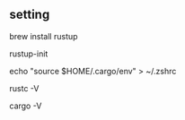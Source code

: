 ## setting
brew install rustup

rustup-init

echo "source \$HOME/.cargo/env" > ~/.zshrc

rustc -V

cargo -V

